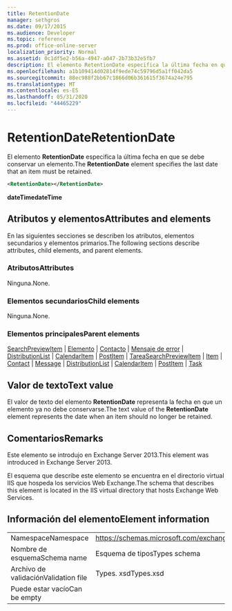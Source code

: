 ```yaml
---
title: RetentionDate
manager: sethgros
ms.date: 09/17/2015
ms.audience: Developer
ms.topic: reference
ms.prod: office-online-server
localization_priority: Normal
ms.assetid: 0c1df5e2-b56a-4947-a047-2b73b32e5fb7
description: El elemento RetentionDate especifica la última fecha en que se debe conservar un elemento.
ms.openlocfilehash: a1b109414d02814f9ede74c59796d5a1ff042da5
ms.sourcegitcommit: 88ec988f2bb67c1866d06b361615f3674a24e795
ms.translationtype: MT
ms.contentlocale: es-ES
ms.lasthandoff: 05/31/2020
ms.locfileid: "44465229"
---
```

# <a name="retentiondate"></a><span data-ttu-id="2c91f-103">RetentionDate</span><span class="sxs-lookup"><span data-stu-id="2c91f-103">RetentionDate</span></span>

<span data-ttu-id="2c91f-104">El elemento **RetentionDate** especifica la última fecha en que se debe conservar un elemento.</span><span class="sxs-lookup"><span data-stu-id="2c91f-104">The **RetentionDate** element specifies the last date that an item must be retained.</span></span> 
  
```XML
<RetentionDate></RetentionDate>
```

 <span data-ttu-id="2c91f-105">**dateTime**</span><span class="sxs-lookup"><span data-stu-id="2c91f-105">**dateTime**</span></span>
## <a name="attributes-and-elements"></a><span data-ttu-id="2c91f-106">Atributos y elementos</span><span class="sxs-lookup"><span data-stu-id="2c91f-106">Attributes and elements</span></span>

<span data-ttu-id="2c91f-107">En las siguientes secciones se describen los atributos, elementos secundarios y elementos primarios.</span><span class="sxs-lookup"><span data-stu-id="2c91f-107">The following sections describe attributes, child elements, and parent elements.</span></span>
  
### <a name="attributes"></a><span data-ttu-id="2c91f-108">Atributos</span><span class="sxs-lookup"><span data-stu-id="2c91f-108">Attributes</span></span>

<span data-ttu-id="2c91f-109">Ninguna.</span><span class="sxs-lookup"><span data-stu-id="2c91f-109">None.</span></span>
  
### <a name="child-elements"></a><span data-ttu-id="2c91f-110">Elementos secundarios</span><span class="sxs-lookup"><span data-stu-id="2c91f-110">Child elements</span></span>

<span data-ttu-id="2c91f-111">Ninguna.</span><span class="sxs-lookup"><span data-stu-id="2c91f-111">None.</span></span>
  
### <a name="parent-elements"></a><span data-ttu-id="2c91f-112">Elementos principales</span><span class="sxs-lookup"><span data-stu-id="2c91f-112">Parent elements</span></span>

<span data-ttu-id="2c91f-113">[SearchPreviewItem](searchpreviewitem.md)  |  [Elemento](item.md)  |  [Contacto](contact.md)  |  [Mensaje de error](message-ex15websvcsotherref.md)  |  [DistributionList](distributionlist.md)  |  [CalendarItem](calendaritem.md)  |  [PostItem](postitem.md)  |  [Tarea](task.md)</span><span class="sxs-lookup"><span data-stu-id="2c91f-113">[SearchPreviewItem](searchpreviewitem.md) | [Item](item.md) | [Contact](contact.md) | [Message](message-ex15websvcsotherref.md) | [DistributionList](distributionlist.md) | [CalendarItem](calendaritem.md) | [PostItem](postitem.md) | [Task](task.md)</span></span>
  
## <a name="text-value"></a><span data-ttu-id="2c91f-114">Valor de texto</span><span class="sxs-lookup"><span data-stu-id="2c91f-114">Text value</span></span>

<span data-ttu-id="2c91f-115">El valor de texto del elemento **RetentionDate** representa la fecha en que un elemento ya no debe conservarse.</span><span class="sxs-lookup"><span data-stu-id="2c91f-115">The text value of the **RetentionDate** element represents the date when an item should no longer be retained.</span></span> 
  
## <a name="remarks"></a><span data-ttu-id="2c91f-116">Comentarios</span><span class="sxs-lookup"><span data-stu-id="2c91f-116">Remarks</span></span>

<span data-ttu-id="2c91f-117">Este elemento se introdujo en Exchange Server 2013.</span><span class="sxs-lookup"><span data-stu-id="2c91f-117">This element was introduced in Exchange Server 2013.</span></span>
  
<span data-ttu-id="2c91f-118">El esquema que describe este elemento se encuentra en el directorio virtual IIS que hospeda los servicios Web Exchange.</span><span class="sxs-lookup"><span data-stu-id="2c91f-118">The schema that describes this element is located in the IIS virtual directory that hosts Exchange Web Services.</span></span>
  
## <a name="element-information"></a><span data-ttu-id="2c91f-119">Información del elemento</span><span class="sxs-lookup"><span data-stu-id="2c91f-119">Element information</span></span>

|||
|:-----|:-----|
|<span data-ttu-id="2c91f-120">Namespace</span><span class="sxs-lookup"><span data-stu-id="2c91f-120">Namespace</span></span>  <br/> |https://schemas.microsoft.com/exchange/services/2006/types  <br/> |
|<span data-ttu-id="2c91f-121">Nombre de esquema</span><span class="sxs-lookup"><span data-stu-id="2c91f-121">Schema name</span></span>  <br/> |<span data-ttu-id="2c91f-122">Esquema de tipos</span><span class="sxs-lookup"><span data-stu-id="2c91f-122">Types schema</span></span>  <br/> |
|<span data-ttu-id="2c91f-123">Archivo de validación</span><span class="sxs-lookup"><span data-stu-id="2c91f-123">Validation file</span></span>  <br/> |<span data-ttu-id="2c91f-124">Types. xsd</span><span class="sxs-lookup"><span data-stu-id="2c91f-124">Types.xsd</span></span>  <br/> |
|<span data-ttu-id="2c91f-125">Puede estar vacío</span><span class="sxs-lookup"><span data-stu-id="2c91f-125">Can be empty</span></span>  <br/> ||
   

